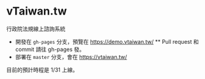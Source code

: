 vTaiwan.tw
==========

行政院法規線上諮詢系統

* 開發在 `gh-pages` 分支，預覽在 https://demo.vtaiwan.tw/
** Pull request 和 commit 請往 gh-pages 發。
* 部署在 `master` 分支，會在 https://vtaiwan.tw/

目前的預計時程是 1/31 上線。
